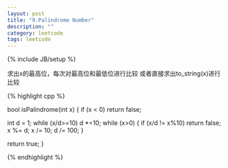 ```yaml
---
layout: post
title: "9.Palindrome Number"
description: ""
category: leetcode
tags: leetcode
---
```

{% include JB/setup %}

求出x的最高位，每次对最高位和最低位进行比较
或者直接求出to_string(x)进行比较

{% highlight cpp %}

bool isPalindrome(int x) {
  if (x < 0) return false;
    
  int d = 1;
  while (x/d>=10) d *=10;
  while (x>0) {
    if (x/d != x%10) return false;
    x %= d;
    x /= 10;
    d /= 100;
  }

  return true;
}

{% endhighlight %}